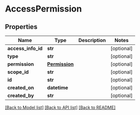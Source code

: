 # AccessPermission

## Properties
Name | Type | Description | Notes
------------ | ------------- | ------------- | -------------
**access_info_id** | **str** |  | [optional] 
**type** | **str** |  | [optional] 
**permission** | [**Permission**](Permission.md) |  | [optional] 
**scope_id** | **str** |  | [optional] 
**id** | **str** |  | [optional] 
**created_on** | **datetime** |  | [optional] 
**created_by** | **str** |  | [optional] 

[[Back to Model list]](../README.md#documentation-for-models) [[Back to API list]](../README.md#documentation-for-api-endpoints) [[Back to README]](../README.md)


